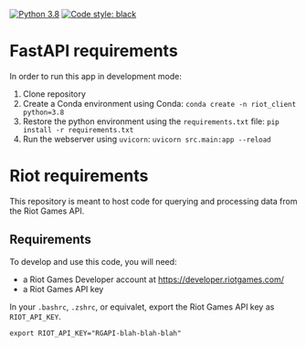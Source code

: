 
[![Python 3.8](https://img.shields.io/badge/python-3.8-blue.svg)](https://www.python.org/downloads/release/python-380/)
[![Code style: black](https://img.shields.io/badge/code%20style-black-000000.svg)](https://github.com/psf/black)

# FastAPI requirements

In order to run this app in development mode:
  1. Clone repository
  2. Create a Conda environment using Conda: `conda create -n riot_client python=3.8`
  3. Restore the python environment using the `requirements.txt` file: `pip install -r requirements.txt`
  4. Run the webserver using `uvicorn`: `uvicorn src.main:app --reload`

# Riot requirements

This repository is meant to host code for querying and processing data from the Riot Games API.

## Requirements

To develop and use this code, you will need:

- a Riot Games Developer account at <https://developer.riotgames.com/>
- a Riot Games API key

In your `.bashrc`, `.zshrc`, or equivalet, export the Riot Games API key as `RIOT_API_KEY`.

```
export RIOT_API_KEY="RGAPI-blah-blah-blah"
```
